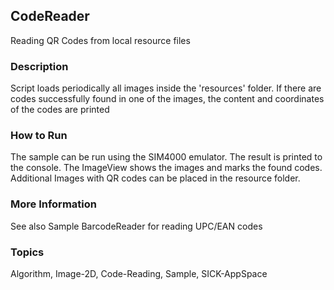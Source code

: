 ## CodeReader
Reading QR Codes from local resource files
### Description
Script loads periodically all images inside the 'resources' folder.
If there are codes successfully found in one of the images, the content
and coordinates of the codes are printed
### How to Run
The sample can be run using the SIM4000 emulator. The result is printed to the
console. The ImageView shows the images and marks the found codes.
Additional Images with QR codes can be placed in the resource folder.
### More Information
See also Sample BarcodeReader for reading UPC/EAN codes

### Topics
Algorithm, Image-2D, Code-Reading, Sample, SICK-AppSpace
